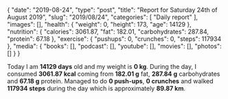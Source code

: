 {
    "date": "2019-08-24",
    "type": "post",
    "title": "Report for Saturday 24th of August 2019",
    "slug": "2019\/08\/24",
    "categories": [
        "Daily report"
    ],
    "images": [],
    "health": {
        "weight": 0,
        "height": 173,
        "age": 14129
    },
    "nutrition": {
        "calories": 3061.87,
        "fat": 182.01,
        "carbohydrates": 287.84,
        "protein": 67.18
    },
    "exercise": {
        "pushups": 0,
        "crunches": 0,
        "steps": 117934
    },
    "media": {
        "books": [],
        "podcast": [],
        "youtube": [],
        "movies": [],
        "photos": []
    }
}

Today I am <strong>14129 days</strong> old and my weight is <strong>0 kg</strong>. During the day, I consumed <strong>3061.87 kcal</strong> coming from <strong>182.01 g</strong> fat, <strong>287.84 g</strong> carbohydrates and <strong>67.18 g</strong> protein. Managed to do <strong>0 push-ups</strong>, <strong>0 crunches</strong> and walked <strong>117934 steps</strong> during the day which is approximately <strong>89.87 km</strong>.